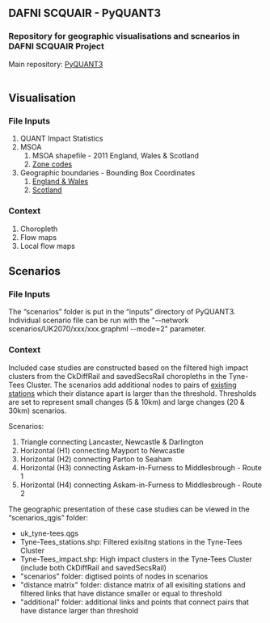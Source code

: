## DAFNI SCQUAIR - PyQUANT3
### Repository for geographic visualisations and scnearios in DAFNI SCQUAIR Project
Main repository: [PyQUANT3](https://github.com/maptube/PyQUANT3) <br />
<br />

## Visualisation ##
### File Inputs ###
1. QUANT Impact Statistics 
2. MSOA
    1. MSOA shapefile - 2011 England, Wales & Scotland 
    2. [Zone codes](https://osf.io/x2gbn/)
3. Geographic boundaries - Bounding Box Coordinates 
    1. [England & Wales](https://geoportal.statistics.gov.uk/datasets/980da620a0264647bd679642f96b42c1/explore?location=54.403370%2C-0.937795%2C7.22)
    2. [Scotland](https://www.nrscotland.gov.uk/statistics-and-data/geography/our-products/settlements-and-localities-dataset/settlements-and-localities-digital-boundaries)

### Context ###
1. Choropleth
2. Flow maps
3. Local flow maps  

## Scenarios ##
### File Inputs ###
The “scenarios” folder is put in the “inputs” directory of PyQUANT3. Individual scenario file can be run with the "--network scenarios/UK2070/xxx/xxx.graphml --mode=2" parameter.

### Context ###
Included case studies are constructed based on the filtered high impact clusters from the CkDiffRail and savedSecsRail choropleths in the Tyne-Tees Cluster. The scenarios add additional nodes to pairs of [existing stations](https://github.com/davwheat/uk-railway-stations) which their distance apart is larger than the threshold. Thresholds are set to represent small changes (5 & 10km) and large changes (20 & 30km) scenarios. 

Scenarios:
1. Triangle connecting Lancaster, Newcastle & Darlington
2. Horizontal (H1) connecting Mayport to Newcastle
3. Horizontal (H2) connecting Parton to Seaham
4. Horizontal (H3) connecting Askam-in-Furness to Middlesbrough - Route 1
5. Horizontal (H4) connecting Askam-in-Furness to Middlesbrough - Route 2

The geographic presentation of these case studies can be viewed in the “scenarios_qgis” folder:
- uk_tyne-tees.qgs
- Tyne-Tees_stations.shp: Filtered exisitng stations in the Tyne-Tees Cluster
- Tyne-Tees_impact.shp: High impact clusters in the Tyne-Tees Cluster (include both CkDiffRail and savedSecsRail)
- "scenarios" folder: digtised points of nodes in scenarios 
- "distance matrix" folder: distance matrix of all exisiting stations and filtered links that have distance smaller or equal to threshold 
- "additional" folder: additional links and points that connect pairs that have distance larger than threshold 